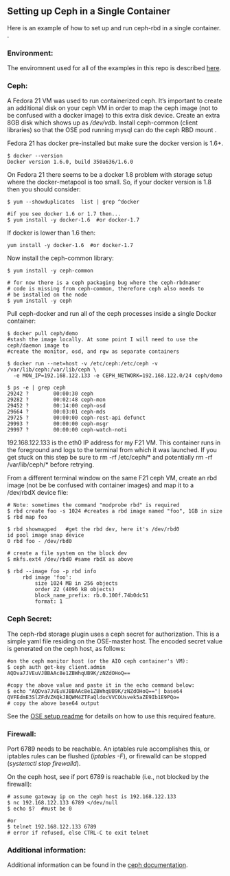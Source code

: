 ## Setting up Ceph in a Single Container

Here is an example of how to set up and run ceph-rbd in a single container. .

### Environment:
The enviromnent used for all of the examples in this repo is described [here](ENV.md).

### Ceph:
A Fedora 21 VM was used to run containerized ceph. It’s important to create an additional disk on your ceph VM in order to map the ceph image (not to be confused with a docker image) to this extra disk device. Create an extra 8GB disk which shows up as */dev/vdb*. Install ceph-common (client libraries) so that the OSE pod running mysql can do the ceph RBD mount .

Fedora 21 has docker pre-installed but make sure the docker version is 1.6+.

```
$ docker --version
Docker version 1.6.0, build 350a636/1.6.0
```

On Fedora 21 there seems to be a docker 1.8 problem with storage setup where the docker-metapool is too small. So, if your docker version is 1.8 then you should consider:

```
$ yum --showduplicates  list | grep ^docker

#if you see docker 1.6 or 1.7 then...
$ yum install -y docker-1.6  #or docker-1.7
```

If docker is lower than 1.6 then:

```
yum install -y docker-1.6  #or docker-1.7
```

Now install the ceph-common library:

```
$ yum install -y ceph-common
 
# for now there is a ceph packaging bug where the ceph-rbdnamer
# code is missing from ceph-common, therefore ceph also needs to
# be installed on the node
$ yum install -y ceph
```

Pull ceph-docker and run all of the ceph processes inside a single Docker container:

```
$ docker pull ceph/demo
#stash the image locally. At some point I will need to use the ceph/daemon image to
#create the monitor, osd, and rgw as separate containers
 
$ docker run --net=host -v /etc/ceph:/etc/ceph -v /var/lib/ceph:/var/lib/ceph \
  -e MON_IP=192.168.122.133 -e CEPH_NETWORK=192.168.122.0/24 ceph/demo
 
$ ps -e | grep ceph
29242 ?        00:00:30 ceph
29282 ?        00:02:48 ceph-mon
29452 ?        00:14:00 ceph-osd
29664 ?        00:03:01 ceph-mds
29725 ?        00:00:00 ceph-rest-api defunct
29993 ?        00:00:00 ceph-msgr
29997 ?        00:00:00 ceph-watch-noti
```

192.168.122.133 is the eth0 IP address for my F21 VM. This container runs in the foreground and logs to the terminal from which it was launched. If you get stuck on this step be sure to rm -rf /etc/ceph/* and potentially rm -rf /var/lib/ceph/* before retrying.

From a different terminal window on the same F21 ceph VM, create an rbd image (not be be confused with container images) and map it to a /dev/rbdX device file:

```
# Note: sometimes the command "modprobe rbd" is required
$ rbd create foo -s 1024 #creates a rbd image named "foo", 1GB in size
$ rbd map foo
 
$ rbd showmapped   #get the rbd dev, here it's /dev/rbd0
id pool image snap device 
0 rbd foo - /dev/rbd0
 
# create a file system on the block dev
$ mkfs.ext4 /dev/rbd0 #same rbdX as above
 
$ rbd --image foo -p rbd info
     rbd image 'foo':
         size 1024 MB in 256 objects
         order 22 (4096 kB objects)
         block_name_prefix: rb.0.100f.74b0dc51
         format: 1
```

### Ceph Secret:
The ceph-rbd storage plugin uses a ceph secret for authorization. This is a simple yaml file residing on the OSE-master host. The encoded secret value is generated on the ceph host, as follows:

```
#on the ceph monitor host (or the AIO ceph container's VM):
$ ceph auth get-key client.admin
AQDva7JVEuVJBBAAc8e1ZBWhqUB9K/zNZdOHoQ==

#copy the above value and paste it in the echo command below:
$ echo "AQDva7JVEuVJBBAAc8e1ZBWhqUB9K/zNZdOHoQ=="| base64
QVFEdmE3SlZFdVZKQkJBQWM4ZTFaQldocVVCOUsvek5aZE9Ib1E9PQo=
# copy the above base64 output
```

See the [OSE setup readme](OSE.md) for details on how to use this required feature.

### Firewall:
Port 6789 needs to be reachable. An iptables rule accomplishes this, or iptables rules can be flushed (*iptables -F*), or firewalld can be stopped (*systemctl stop firewalld*).

On the ceph host, see if port 6789 is reachable (i.e., not blocked by the firewall):

```
# assume gateway ip on the ceph host is 192.168.122.133
$ nc 192.168.122.133 6789 </dev/null
$ echo $?  #must be 0
 
#or
$ telnet 192.168.122.133 6789
# error if refused, else CTRL-C to exit telnet
```

### Additional information:
Additional information can be found in the [ceph documentation](http://ceph.com/docs/master/start/quick-rbd/).
